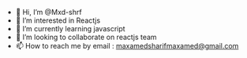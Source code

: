 - 👋 Hi, I’m @Mxd-shrf
- 👀 I’m interested in Reactjs 
- 🌱 I’m currently learning javascript
- 💞️ I’m looking to collaborate on reactjs team
- 📫 How to reach me by email : maxamedsharifmaxamed@gmail.com

<!---
Mxd-shrf/Mxd-shrf is a ✨ special ✨ repository because its `README.md` (this file) appears on your GitHub profile.
You can click the Preview link to take a look at your changes.
--->
